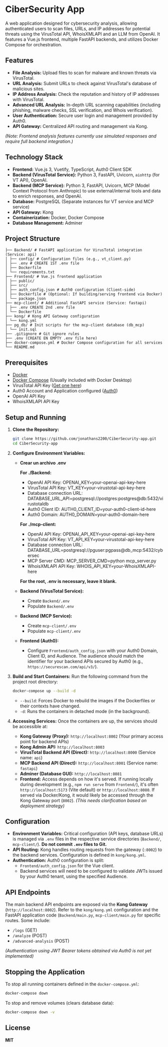 # CiberSecurity App

A web application designed for cybersecurity analysis, allowing authenticated users to scan files, URLs, and IP addresses for potential threats using the VirusTotal API, WhoisXMLAPI and an LLM from OpenAI. It features a Vue.js frontend, multiple FastAPI backends, and utilizes Docker Compose for orchestration.

## Features

*   **File Analysis:** Upload files to scan for malware and known threats via VirusTotal.
*   **URL Analysis:** Submit URLs to check against VirusTotal's database of malicious sites.
*   **IP Address Analysis:** Check the reputation and history of IP addresses with VirusTotal.
*   **Advanced URL Analysis:** In-depth URL scanning capabilities (including phishing, malware checks, SSL verification, and Whois verification).
*   **User Authentication:** Secure user login and management provided by Auth0.
*   **API Gateway:** Centralized API routing and management via Kong.

*(Note: Frontend analysis features currently use simulated responses and require full backend integration.)*

## Technology Stack

*   **Frontend:** Vue.js 3, Vuetify, TypeScript, Auth0 Client SDK
*   **Backend (VirusTotal Service):** Python 3, FastAPI, Uvicorn, `aiohttp` (for VT API), OpenAI.
*   **Backend (MCP Service):** Python 3, FastAPI, Uvicorn, MCP (Model Context Protocol from Anthropic) to use external/internal tools and data to enrich responses, and OpenAI.
*   **Database:** PostgreSQL (Separate instances for VT service and MCP service)
*   **API Gateway:** Kong
*   **Containerization:** Docker, Docker Compose
*   **Database Management:** Adminer

## Project Structure
```
├── Backend/ # FastAPI application for VirusTotal integration (Service: api)
│ ├── config/ # Configuration files (e.g., vt_client.py)
│ ├── .env # CREATE 1ST .env file
│ ├── Dockerfile
│ └── requirements.txt
├── Frontend/ # Vue.js frontend application
│ ├── public/
│ ├── src/
│ ├── auth_config.json # Auth0 configuration (Client-side)
│ ├── Dockerfile # (Optional: If building/serving frontend via Docker)
│ └── package.json
├── mcp-client/ # Additional FastAPI service (Service: fastapi)
│ ├── .env CREATE 2nd .env file
│ └── Dockerfile
├── kong/ # Kong API Gateway configuration
│ └── kong.yml
├── pg_db/ # Init scripts for the mcp-client database (db_mcp)
│ └── init.sql
├── .gitignore # Git ignore rules
├── .env (CREATE EN EMPTY .env file here)
├── docker-compose.yml # Docker Compose configuration for all services
└── README.md
```

## Prerequisites

*   [Docker](https://docs.docker.com/get-docker/)
*   [Docker Compose](https://docs.docker.com/compose/install/) (Usually included with Docker Desktop)
*   VirusTotal API Key ([Get one here](https://developers.virustotal.com/reference/getting-started))
*   Auth0 Account and Application configured ([Auth0](https://auth0.com/))
*   OpenAI API Key
*   WhoisXMLAPI API Key

## Setup and Running

1.  **Clone the Repository:**
    ```bash
    git clone https://github.com/jonathans2200/CiberSecurity-app.git
    cd CiberSecurity-app
    ```

2.  **Configure Environment Variables:**

    *   **Crear un archivo .env**

        **For ./Backend:**
        *  OpenAI API Key:
        OPENAI_KEY=your-openai-api-key-here
        * VirusTotal API Key: 
        VT_KEY=your-virustotal-api-key-here
        * Database connection URL:
        DATABASE_URL_API=postgresql://postgres:postgres@db:5432/virustotaldb
        * Auth0 Client ID: 
        AUTH0_CLIENT_ID=your-auth0-client-id-here
        * Auth0 Domain:
        AUTH0_DOMAIN=your-auth0-domain-here

        **For ./mcp-client:**
        *  OpenAI API Key:
        OPENAI_API_KEY=your-openai-api-key-here
        * VirusTotal API Key: 
        VT_API_KEY=your-virustotal-api-key-here
        * Database connection URL:
        DATABASE_URL=postgresql://pguser:pgpass@db_mcp:5432/cybersec
        * MCP Server CMD: 
        MCP_SERVER_CMD=python mcp_server.py
        * WhoisXMLAPI API Key:
        WHOIS_API_KEY=your-WhoisXMLAPI-here

        **For the root, .env is necessary, leave it blank.**

    *   **Backend (VirusTotal Service):**
        *   Create `Backend/.env`
        *   Populate `Backend/.env`

    *   **Backend (MCP Service):**
        *   Create `mcp-client/.env`
        *   Populate `mcp-client/.env`

    *   **Frontend (Auth0):**
        *   Configure `Frontend/auth_config.json` with your Auth0 Domain, Client ID, and Audience. The audience should match the identifier for your backend APIs secured by Auth0 (e.g., `https://securescan.com/api/v3/`).

3.  **Build and Start Containers:**
    Run the following command from the project root directory:
    ```bash
    docker-compose up --build -d
    ```
    *   `--build`: Forces Docker to rebuild the images if the Dockerfiles or their contexts have changed.
    *   `-d`: Runs the containers in detached mode (in the background).

4.  **Accessing Services:**
    Once the containers are up, the services should be accessible at:
    *   **Kong Gateway (Proxy):** `http://localhost:8002` (Your primary access point for backend APIs)
    *   **Kong Admin API:** `http://localhost:8003`
    *   **VirusTotal Backend API (Direct):** `http://localhost:8000` (Service name: `api`)
    *   **MCP Backend API (Direct):** `http://localhost:8001` (Service name: `fastapi`)
    *   **Adminer (Database GUI):** `http://localhost:8081`
    *   **Frontend:** Access depends on how it's served. If running locally during development (e.g., `npm run serve` from `Frontend/`), it's often `http://localhost:5173` (Vite default) or `http://localhost:8080`. If served via Docker/Kong, it would likely be accessed through the Kong Gateway port (`8002`). *(This needs clarification based on deployment strategy)*

## Configuration

*   **Environment Variables:** Critical configuration (API keys, database URLs) is managed via `.env` files in the respective service directories (`Backend/`, `mcp-client/`). **Do not commit `.env` files to Git.**
*   **API Routing:** Kong handles routing requests from the gateway (`:8002`) to the backend services. Configuration is defined in `kong/kong.yml`.
*   **Authentication:** Auth0 configuration is split:
    *   `Frontend/auth_config.json` for the Vue client.
    *   Backend services will need to be configured to validate JWTs issued by your Auth0 tenant, using the specified Audience.

## API Endpoints

The main backend API endpoints are exposed via the **Kong Gateway** (`http://localhost:8002`). Refer to the `kong/kong.yml` configuration and the FastAPI application code (`Backend/main.py`, `mcp-client/main.py` for specific routes. Some include:

*   `/logs` (GET)
*   `/analyze` (POST)
*   `/advanced-analysis` (POST)

*(Authentication using JWT Bearer tokens obtained via Auth0 is not yet implemented)*

## Stopping the Application

To stop all running containers defined in the `docker-compose.yml`:

```bash
docker-compose down
```

To stop and remove volumes (clears database data):

```bash
docker-compose down -v
```

## License

**MIT**
